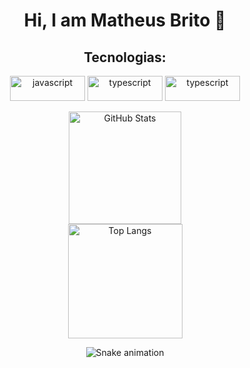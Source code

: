 <div align='center'>
  <div>
    <h1>  Hi, I am Matheus Brito 🌌 </h1>
    <h2> Tecnologias: </h1>
  </div>

  <div align='center' style='display: inline_block'> 
    <img align='center' width='120' height='40' alt='javascript' src='https://img.shields.io/badge/JavaScript-F7DF1E?style=for-the-badge&logo=javascript&logoColor=black'/>
    <img align='center' width='120' height='40' alt='typescript' src='https://img.shields.io/badge/TypeScript-007ACC?style=for-the-badge&logo=typescript&logoColor=white'/>
    <img align='center' width='120' height='40' alt='typescript' src='https://img.shields.io/badge/React-20232A?style=for-the-badge&logo=react&logoColor=61DAFB'/>
  </div>
  <br/>

  <div align='center'>
    <a href='https://github.com/devmatheusbrito'> 
    <img height='180em' alt='GitHub Stats' src='https://github-readme-stats.vercel.app/api?username=devmatheusbrito&show_icons=true&theme=jolly'/>
    <br/>
    <img height='183,5em' alt='Top Langs' src='https://github-readme-stats.vercel.app/api/top-langs/?username=devmatheusbrito&layout=compact&theme=jolly'/>
    </a> 
  </div>
  
  ![Snake animation](https://github.com/devmatheusbrito/devmatheusbrito/blob/output/github-contribution-grid-snake.svg)
  
</div>

